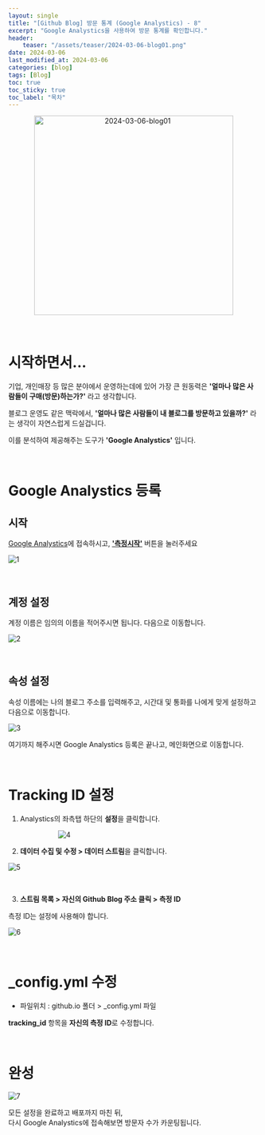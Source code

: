 ```yaml
---
layout: single
title: "[Github Blog] 방문 통계 (Google Analystics) - 8"
excerpt: "Google Analystics을 사용하여 방문 통계를 확인합니다."
header:
    teaser: "/assets/teaser/2024-03-06-blog01.png"
date: 2024-03-06
last_modified_at: 2024-03-06
categories: [blog]
tags: [Blog]
toc: true
toc_sticky: true
toc_label: "목차"
---
```


<style>
    .gist {
        margin: 0 auto;
        width: 90%; /* 또는 원하는 너비 */
        max-height: 500px; /* 최대 높이 설정 */
        overflow: auto; /* 스크롤이 필요할 경우 스크롤 표시 */
        margin-top: 10px;
        margin-bottom: 24px;
    }
</style>

<div style="text-align: center;">
<img src="https://github.com/JunbeomCho22/JunbeomCho22.github.io/assets/156159216/ea4637f6-a09a-4f60-9274-1b25e57e4b11" alt="2024-03-06-blog01" style="height: 400px;">
</div>

<br>

<br>

# 시작하면서...

기업, 개인매장 등 많은 분야에서 운영하는데에 있어 가장 큰 원동력은 **'얼마나 많은 사람들이 구매(방문)하는가?'** 라고 생각합니다.

블로그 운영도 같은 맥락에서, **'얼마나 많은 사람들이 내 블로그를 방문하고 있을까?'** 라는 생각이 자연스럽게 드실겁니다.

이를 분석하여 제공해주는 도구가 **'Google Analystics'** 입니다.

<br>

# Google Analystics 등록

## 시작

[Google Analystics](https://analytics.google.com)에 접속하시고, **<u>'측정시작'</u>** 버튼을 눌러주세요

![1](https://github.com/JunbeomCho22/JunbeomCho22.github.io/assets/156159216/d7f8f5e5-2b96-4146-ad2c-1452fdba26ff)

<br>

## 계정 설정

계정 이름은 임의의 이름을 적어주시면 됩니다. 다음으로 이동합니다.

![2](https://github.com/JunbeomCho22/JunbeomCho22.github.io/assets/156159216/a2363b36-dad3-475b-b221-6ad0706168fc)

<br>

## 속성 설정

속성 이름에는 나의 블로그 주소를 입력해주고, 시간대 및 통화를 나에게 맞게 설정하고 다음으로 이동합니다.

![3](https://github.com/JunbeomCho22/JunbeomCho22.github.io/assets/156159216/3237eb36-d32f-47fa-88a5-96d2c5a46d2d)

여기까지 해주시면 Google Analystics 등록은 끝나고, 메인화면으로 이동합니다.

<br>

# Tracking ID 설정

1) Analystics의 좌측탭 하단의 **설정**을 클릭합니다.

<img src="https://github.com/JunbeomCho22/JunbeomCho22.github.io/assets/156159216/bb35e178-1034-472b-9777-8bc631c0126d" alt="4" style="margin-left: 100px; max-height:600px;">

<br>

2) **데이터 수집 및 수정 > 데이터 스트림**을 클릭합니다.

![5](https://github.com/JunbeomCho22/JunbeomCho22.github.io/assets/156159216/34c35c50-16a3-400f-92dc-92fa8c049ad8)

<br>

3) **스트림 목록 > 자신의 Github Blog 주소 클릭 > 측정 ID**

측정 ID는 설정에 사용해야 합니다.

![6](https://github.com/JunbeomCho22/JunbeomCho22.github.io/assets/156159216/3c4dad4f-304a-4196-a802-eef1dacb78ad)

<br>

# _config.yml 수정

- 파일위치 : github.io 폴더 > _config.yml 파일

<script src="https://gist.github.com/JunbeomCho22/30b6b970b0b35222d23ce42f15854b27.js"></script>

**tracking_id** 항목을 **자신의 측정 ID**로 수정합니다.

<br>

# 완성

![7](https://github.com/JunbeomCho22/JunbeomCho22.github.io/assets/156159216/aa3f3ff5-9d04-42a8-aaef-33516f52df64)

모든 설정을 완료하고 배포까지 마친 뒤,
<br>
다시 Google Analystics에 접속해보면 방문자 수가 카운팅됩니다.